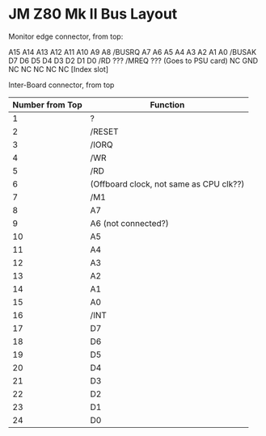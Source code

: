 # JM Z80 Mk II Bus Layout


Monitor edge connector, from top:

A15
A14
A13
A12
A11
A10
A9
A8
/BUSRQ
A7
A6
A5
A4
A3
A2
A1
A0
/BUSAK
D7
D6
D5
D4
D3
D2
D1
D0
/RD
???
/MREQ
??? (Goes to PSU card)
NC
GND
NC
NC
NC
NC
NC
[Index slot]

Inter-Board connector, from top

| Number from Top | Function |
| --------------- | -------- |
|  1 | ?                                         |
|  2 |/RESET                                     |
|  3 | /IORQ                                     |
|  4 | /WR                                       |
|  5 | /RD                                       |
|  6 | (Offboard clock, not same as CPU clk??)   |
|  7 | /M1                                       |
|  8 | A7 |
|  9 | A6 (not connected?) |
| 10 | A5 |
| 11 | A4 |
| 12 | A3 |
| 13 | A2 |
| 14 | A1 |
| 15 | A0 |
| 16 | /INT |
| 17 | D7 |
| 18 | D6 |
| 19 | D5 |
| 20 | D4 |
| 21 | D3 |
| 22 | D2 |
| 23 | D1 |
| 24 | D0 |

